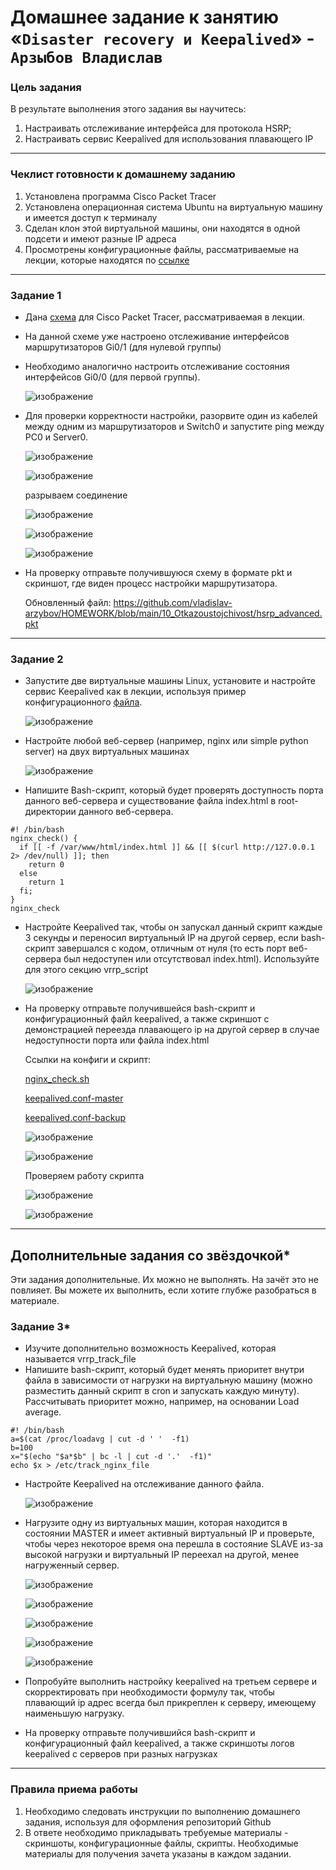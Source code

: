 # Домашнее задание к занятию «`Disaster recovery и Keepalived`» - `Арзыбов Владислав`

### Цель задания
В результате выполнения этого задания вы научитесь:
1. Настраивать отслеживание интерфейса для протокола HSRP;
2. Настраивать сервис Keepalived для использования плавающего IP

------

### Чеклист готовности к домашнему заданию

1. Установлена программа Cisco Packet Tracer
2. Установлена операционная система Ubuntu на виртуальную машину и имеется доступ к терминалу
3. Сделан клон этой виртуальной машины, они находятся в одной подсети и имеют разные IP адреса
4. Просмотрены конфигурационные файлы, рассматриваемые на лекции, которые находятся по [ссылке](1/)


------


### Задание 1
- Дана [схема](1/hsrp_advanced.pkt) для Cisco Packet Tracer, рассматриваемая в лекции.
- На данной схеме уже настроено отслеживание интерфейсов маршрутизаторов Gi0/1 (для нулевой группы)
- Необходимо аналогично настроить отслеживание состояния интерфейсов Gi0/0 (для первой группы).

  ![изображение](https://github.com/user-attachments/assets/55c256ab-906c-40ee-93fe-6118641f01ff)

- Для проверки корректности настройки, разорвите один из кабелей между одним из маршрутизаторов и Switch0 и запустите ping между PC0 и Server0.

  ![изображение](https://github.com/user-attachments/assets/93eeb3ad-12c5-48b3-a464-a0118d546c8d)

  ![изображение](https://github.com/user-attachments/assets/5cd5e603-6112-4eb7-bddc-2eb4e3d8ac10)

  разрываем соединение

  ![изображение](https://github.com/user-attachments/assets/fd725da1-d249-4513-bf7c-4eb030e2fc70)

  ![изображение](https://github.com/user-attachments/assets/b4d8299b-c588-4aee-9180-6ef23fdf3e7c)

  ![изображение](https://github.com/user-attachments/assets/01276caf-b7a8-4013-9e5f-4a671e7c338d)

- На проверку отправьте получившуюся схему в формате pkt и скриншот, где виден процесс настройки маршрутизатора.

  Обновленный файл: https://github.com/vladislav-arzybov/HOMEWORK/blob/main/10_Otkazoustojchivost/hsrp_advanced.pkt

------


### Задание 2
- Запустите две виртуальные машины Linux, установите и настройте сервис Keepalived как в лекции, используя пример конфигурационного [файла](1/keepalived-simple.conf).

  ![изображение](https://github.com/user-attachments/assets/a1014f9f-d45d-4f97-9343-9130f226fa20)

- Настройте любой веб-сервер (например, nginx или simple python server) на двух виртуальных машинах

  ![изображение](https://github.com/user-attachments/assets/988d0452-e7d4-436f-ac0c-ece9d22806b9)

- Напишите Bash-скрипт, который будет проверять доступность порта данного веб-сервера и существование файла index.html в root-директории данного веб-сервера.

```
#! /bin/bash
nginx_check() {
  if [[ -f /var/www/html/index.html ]] && [[ $(curl http://127.0.0.1 2> /dev/null) ]]; then
    return 0
  else 
    return 1
  fi;
}
nginx_check
```

- Настройте Keepalived так, чтобы он запускал данный скрипт каждые 3 секунды и переносил виртуальный IP на другой сервер, если bash-скрипт завершался с кодом, отличным от нуля (то есть порт веб-сервера был недоступен или отсутствовал index.html). Используйте для этого секцию vrrp_script

  ![изображение](https://github.com/user-attachments/assets/02e788db-1d42-4ce5-85a9-67ec34f21555)

- На проверку отправьте получившейся bash-скрипт и конфигурационный файл keepalived, а также скриншот с демонстрацией переезда плавающего ip на другой сервер в случае недоступности порта или файла index.html

  Ссылки на конфиги и скрипт:

  [nginx_check.sh](https://github.com/vladislav-arzybov/HOMEWORK/blob/main/10_Otkazoustojchivost/nginx_check.sh)
  
  [keepalived.conf-master](https://github.com/vladislav-arzybov/HOMEWORK/blob/main/10_Otkazoustojchivost/keepalived.conf-master)
  
  [keepalived.conf-backup](https://github.com/vladislav-arzybov/HOMEWORK/blob/main/10_Otkazoustojchivost/keepalived.conf-backup)

  ![изображение](https://github.com/user-attachments/assets/849a7449-cd36-40e6-909c-fd13b9bdbcd1)

  ![изображение](https://github.com/user-attachments/assets/f131efa7-a0ab-4ed2-9e03-5384a496c015)

  Проверяем работу скрипта

  ![изображение](https://github.com/user-attachments/assets/41d797f0-4a2e-40b1-8446-037895b14563)

  ![изображение](https://github.com/user-attachments/assets/9831b594-7ce8-4ed5-b4e0-c8b706bd5290)


------

## Дополнительные задания со звёздочкой*

Эти задания дополнительные. Их можно не выполнять. На зачёт это не повлияет. Вы можете их выполнить, если хотите глубже разобраться в материале.
 
### Задание 3*
- Изучите дополнительно возможность Keepalived, которая называется vrrp_track_file
- Напишите bash-скрипт, который будет менять приоритет внутри файла в зависимости от нагрузки на виртуальную машину (можно разместить данный скрипт в cron и запускать каждую минуту). Рассчитывать приоритет можно, например, на основании Load average.

  
```
#! /bin/bash
a=$(cat /proc/loadavg | cut -d ' '  -f1)
b=100
x="$(echo "$a*$b" | bc -l | cut -d '.'  -f1)"
echo $x > /etc/track_nginx_file
```

- Настройте Keepalived на отслеживание данного файла.

  ![изображение](https://github.com/user-attachments/assets/3939f0f2-9f44-47a6-ac32-46d041f1281a)

- Нагрузите одну из виртуальных машин, которая находится в состоянии MASTER и имеет активный виртуальный IP и проверьте, чтобы через некоторое время она перешла в состояние SLAVE из-за высокой нагрузки и виртуальный IP переехал на другой, менее нагруженный сервер.

  ![изображение](https://github.com/user-attachments/assets/cef364bf-ae61-4b1f-8993-138357670b1f)

  ![изображение](https://github.com/user-attachments/assets/cee1c640-3021-4020-a6d2-fe62e21cf264)

  ![изображение](https://github.com/user-attachments/assets/d7b3b3e0-87aa-4425-a210-6cbfde24c848)

  ![изображение](https://github.com/user-attachments/assets/89c507f8-5546-4541-9d20-a76968abee95)

  ![изображение](https://github.com/user-attachments/assets/cbb76d2b-c3e5-4a8e-8ae7-44bf1447f5f9)



  
- Попробуйте выполнить настройку keepalived на третьем сервере и скорректировать при необходимости формулу так, чтобы плавающий ip адрес всегда был прикреплен к серверу, имеющему наименьшую нагрузку.
- На проверку отправьте получившийся bash-скрипт и конфигурационный файл keepalived, а также скриншоты логов keepalived с серверов при разных нагрузках


------

### Правила приема работы

1. Необходимо следовать инструкции по выполнению домашнего задания, используя для оформления репозиторий Github
2. В ответе необходимо прикладывать требуемые материалы - скриншоты, конфигурационные файлы, скрипты. Необходимые материалы для получения зачета указаны в каждом задании.

